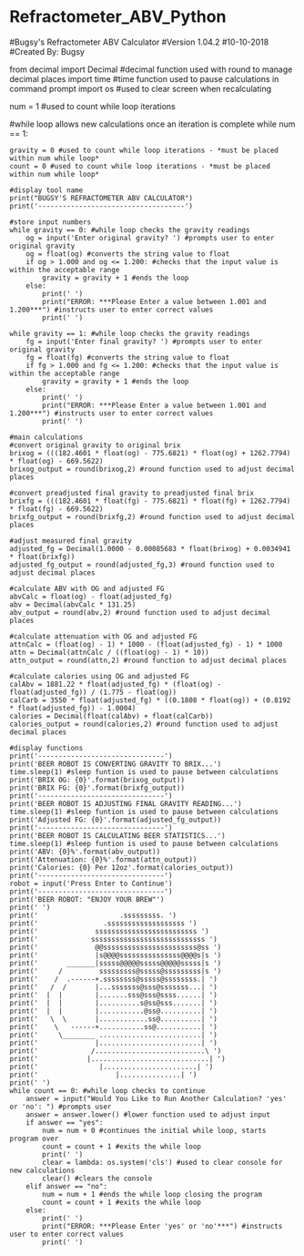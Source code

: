# Refractometer_ABV_Python

#Bugsy's Refractometer ABV Calculator
#Version 1.04.2
#10-10-2018
#Created By: Bugsy

from decimal import Decimal #decimal function used with round to manage decimal places
import time #time function used to pause calculations in command prompt
import os #used to clear screen when recalculating

num = 1 #used to count while loop iterations

#while loop allows new calculations once an iteration is complete
while num == 1:
	
	gravity = 0 #used to count while loop iterations - *must be placed within num while loop*
	count = 0 #used to count while loop iterations - *must be placed within num while loop*
	
	#display tool name
	print("BUGSY'S REFRACTOMETER ABV CALCULATOR")
	print('------------------------------------')

	#store input numbers
	while gravity == 0: #while loop checks the gravity readings
		og = input('Enter original gravity? ') #prompts user to enter original gravity
		og = float(og) #converts the string value to float
		if og > 1.000 and og <= 1.200: #checks that the input value is within the acceptable range
			gravity = gravity + 1 #ends the loop
		else:
			print(' ')
			print("ERROR: ***Please Enter a value between 1.001 and 1.200***") #instructs user to enter correct values
			print(' ')
			
	while gravity == 1:	#while loop checks the gravity readings
		fg = input('Enter final gravity? ') #prompts user to enter original gravity
		fg = float(fg) #converts the string value to float
		if fg > 1.000 and fg <= 1.200: #checks that the input value is within the acceptable range
			gravity = gravity + 1 #ends the loop
		else:
			print(' ')
			print("ERROR: ***Please Enter a value between 1.001 and 1.200***") #instructs user to enter correct values
			print(' ')
			
	#main calculations
	#convert original gravity to original brix
	brixog = (((182.4601 * float(og) - 775.6821) * float(og) + 1262.7794) * float(og) - 669.5622)
	brixog_output = round(brixog,2) #round function used to adjust decimal places

	#convert preadjusted final gravity to preadjusted final brix
	brixfg = (((182.4601 * float(fg) - 775.6821) * float(fg) + 1262.7794) * float(fg) - 669.5622)
	brixfg_output = round(brixfg,2) #round function used to adjust decimal places

	#adjust measured final gravity
	adjusted_fg = Decimal(1.0000 - 0.00085683 * float(brixog) + 0.0034941 * float(brixfg))
	adjusted_fg_output = round(adjusted_fg,3) #round function used to adjust decimal places

	#calculate ABV with OG and adjusted FG
	abvCalc = float(og) - float(adjusted_fg)
	abv = Decimal(abvCalc * 131.25)
	abv_output = round(abv,2) #round function used to adjust decimal places

	#calculate attenuation with OG and adjusted FG
	attnCalc = (float(og) - 1) * 1000 - (float(adjusted_fg) - 1) * 1000
	attn = Decimal(attnCalc / ((float(og) - 1) * 10))
	attn_output = round(attn,2) #round function to adjust decimal places

	#calculate calories using OG and adjusted FG
	calAbv = 1881.22 * float(adjusted_fg) * (float(og) - float(adjusted_fg)) / (1.775 - float(og))
	calCarb = 3550 * float(adjusted_fg) * ((0.1808 * float(og)) + (0.8192 * float(adjusted_fg)) - 1.0004)
	calories = Decimal(float(calAbv) + float(calCarb))
	calories_output = round(calories,2) #round function used to adjust decimal places

	#display functions
	print('-------------------------------')
	print('BEER ROBOT IS CONVERTING GRAVITY TO BRIX...')
	time.sleep(1) #sleep funtion is used to pause between calculations
	print('BRIX OG: {0}'.format(brixog_output))
	print('BRIX FG: {0}'.format(brixfg_output))
	print('-------------------------------')
	print('BEER ROBOT IS ADJUSTING FINAL GRAVITY READING...')
	time.sleep(1) #sleep funtion is used to pause between calculations
	print('Adjusted FG: {0}'.format(adjusted_fg_output))
	print('-------------------------------')
	print('BEER ROBOT IS CALCULATING BEER STATISTICS...')
	time.sleep(1) #sleep funtion is used to pause between calculations
	print('ABV: {0}%'.format(abv_output))
	print('Attenuation: {0}%'.format(attn_output))
	print('Calories: {0} Per 12oz'.format(calories_output))
	print('-------------------------------')
	robot = input('Press Enter to Continue')
	print('-------------------------------')
	print('BEER ROBOT: "ENJOY YOUR BREW"')
	print(' ')
	print('                    .sssssssss. ')
	print('                .sssssssssssssssssss ')
	print('              sssssssssssssssssssssssss ')
	print('             ssssssssssssssssssssssssssss ')
	print('              @@sssssssssssssssssssssss@ss ')
	print('              |s@@@@sssssssssssssss@@@@s|s ')
	print('       _______|sssss@@@@@sssss@@@@@sssss|s ')
	print('     /         sssssssss@sssss@sssssssss|s ')
	print('    /  .------+.ssssssss@sssss@ssssssss.| ')
	print('   /  /       |...sssssss@sss@sssssss...| ')
	print('  |  |        |.......sss@sss@ssss......| ')
	print('  |  |        |..........s@ss@sss.......| ')
	print('  |  |        |...........@ss@..........| ')
	print('   \  \       |............ss@..........| ')
	print('    \   ------+...........ss@...........| ')
	print('     \________ .........................| ')
	print('              |.........................| ')
	print('             /...........................\ ')
	print('            |.............................| ')
	print('               |.......................| ')
	print('                   |...............| ')
	print(' ')
	while count == 0: #while loop checks to continue
		answer = input("Would You Like to Run Another Calculation? 'yes' or 'no': ") #prompts user
		answer = answer.lower() #lower function used to adjust input
		if answer == "yes":
			num = num + 0 #continues the initial while loop, starts program over
			count = count + 1 #exits the while loop
			print(' ')
			clear = lambda: os.system('cls') #used to clear console for new calculations
			clear() #clears the console
		elif answer == "no":
			num = num + 1 #ends the while loop closing the program
			count = count + 1 #exits the while loop
		else:
			print(' ')
			print("ERROR: ***Please Enter 'yes' or 'no'***") #instructs user to enter correct values
			print(' ')
